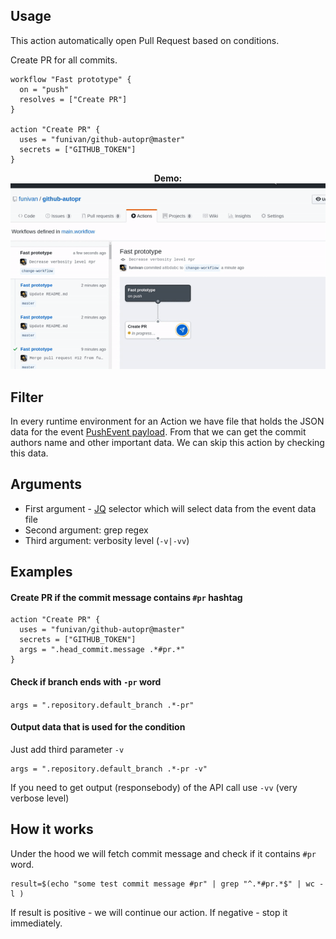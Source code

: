## Usage
This action automatically open Pull Request based on conditions.

Create PR for all commits.
```workflow
workflow "Fast prototype" {
  on = "push"
  resolves = ["Create PR"]
}

action "Create PR" {
  uses = "funivan/github-autopr@master"
  secrets = ["GITHUB_TOKEN"]
}
```
<p align="center">
  <b>Demo:</b><br>
  <img src="resources/demo.gif" alt="how it works">
</p>


## Filter
In every runtime environment for an Action we have file that holds the JSON 
data for the event [PushEvent payload](https://developer.github.com/v3/activity/events/types/#pushevent).
From that we can get the commit authors 
name and other important data. We can skip this action by checking this data.

## Arguments
- First argument - [JQ](https://stedolan.github.io/jq/) selector which will select data from the event data file
- Second argument: grep regex
- Third argument: verbosity level (`-v|-vv`)

## Examples
#### Create PR if the commit message contains `#pr` hashtag
```workflow
action "Create PR" {
  uses = "funivan/github-autopr@master"
  secrets = ["GITHUB_TOKEN"]
  args = ".head_commit.message .*#pr.*"
}
```
#### Check if branch ends with `-pr` word 
`args = ".repository.default_branch .*-pr"`

#### Output data that is used for the condition
Just add third parameter `-v`

```workflow
args = ".repository.default_branch .*-pr -v"
```

If you need to get output (responsebody) of the API call use `-vv` (very verbose level)
 
## How it works
Under the hood we will fetch commit message and check if it contains `#pr` word.
```
result=$(echo "some test commit message #pr" | grep "^.*#pr.*$" | wc -l )
```
If result is positive - we will continue our action. If negative - stop it immediately.
